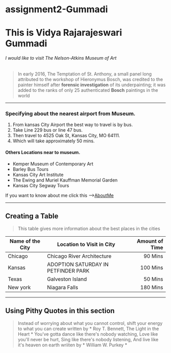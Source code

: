# assignment2-Gummadi
# This is Vidya Rajarajeswari Gummadi
###### I would like to visit The Nelson-Atkins Museum of Art

>In early 2016, The Temptation of St. Anthony, a small panel long attributed to the workshop of Hieronymus Bosch, was credited to the painter himself after **forensic investigation** of its underpainting; it was added to the ranks of only 25 authenticated **Bosch** paintings in the world

---
### Specifying about the nearest airport from Museum.

1. From kansas City Airport the best way to travel is by bus.
2. Take Line 229 bus or line 47 bus.
3. Then travel to 4525 Oak St, Kansas City, MO 64111.
4. Which will take approximately 50 mins.


#### Others Locations near to museum.
*   Kemper Museum of Contemporary Art
*   Barley Bus Tours
*   Kansas City Art Institute
*   The Ewing and Muriel Kauffman Memorial Garden
*   Kansas City Segway Tours

If you want to know about me click this -->[AboutMe](https://github.com/Vidya-Gummadi/assignment2-Gummadi/blob/main/AboutMe.md)

---

## Creating a Table

>This table gives more information about the best places in the cities

| Name of the City | Location to Visit in City| Amount of Time |
| --- | --- | ---: |
| Chicago | Chicago River Architecture | 90 Mins |
| Kansas | ADOPTION SATURDAY IN PETFINDER PARK | 100 Mins|
| Texas | Galveston Island | 50 Mins |
| New york | Niagara Falls | 180 Mins |

---
 
## Using Pithy Quotes in this section

>Instead of worrying about what you cannot control, shift your energy to what you can create written by * Roy T. Bennett, The Light in the Heart *
>You've gotta dance like there's nobody watching,
Love like you'll never be hurt,
Sing like there's nobody listening,
And live like it's heaven on earth wriiten by * William W. Purkey *